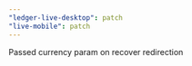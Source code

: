 ```yaml
---
"ledger-live-desktop": patch
"live-mobile": patch
---
```


Passed currency param on recover redirection

